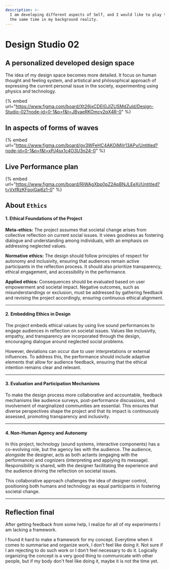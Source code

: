 ```yaml
---
description: >-
  I am developing different aspects of Self, and I would like to play them at
  the same time in my background reality.
---
```


# Design Studio 02

## A personalized developed design space

The idea of my design space becomes more detailed. It focus on human thought and feeling system, and artistical and philosophical approach of expressing the current personal issue in the society, experimenting using physics and technology.

{% embed url="https://www.figma.com/board/Xt26jxCDElGJIZUSMdZuld/Design-Studio-02?node-id=0-1&p=f&t=JByaeRKOmcy2qX4R-0" %}

## In aspects of forms of waves

{% embed url="https://www.figma.com/board/gy3WFeHC4AKOjMjIr13APv/Untitled?node-id=0-1&p=f&t=xPJ4sx1c4O3U3n24-0" %}

## Live Performance plan

{% embed url="https://www.figma.com/board/RiWAgXbp0pZ2ApBNJLEeXi/Untitled?t=VxfRzKFpojGaj6z1-0" %}



## About `Ethics`

#### 1. **Ethical Foundations of the Project**

**Meta-ethics:** The project assumes that societal change arises from collective reflection on current social issues. It views goodness as fostering dialogue and understanding among individuals, with an emphasis on addressing neglected values.

**Normative ethics:** The design should follow principles of respect for autonomy and inclusivity, ensuring that audiences remain active participants in the reflection process. It should also prioritize transparency, ethical engagement, and accessibility in the performance.

**Applied ethics:** Consequences should be evaluated based on user empowerment and societal impact. Negative outcomes, such as misunderstandings or exclusion, must be addressed by gathering feedback and revising the project accordingly, ensuring continuous ethical alignment.

***

#### 2. **Embedding Ethics in Design**

The project embeds ethical values by using live sound performances to engage audiences in reflection on societal issues. Values like inclusivity, empathy, and transparency are incorporated through the design, encouraging dialogue around neglected social problems.

However, deviations can occur due to user interpretations or external influences. To address this, the performance should include adaptive elements that allow for audience feedback, ensuring that the ethical intention remains clear and relevant.

***

#### 3. **Evaluation and Participation Mechanisms**

To make the design process more collaborative and accountable, feedback mechanisms like audience surveys, post-performance discussions, and involvement of marginalized communities are essential. This ensures that diverse perspectives shape the project and that its impact is continuously assessed, promoting transparency and inclusivity.

***

#### 4. **Non-Human Agency and Autonomy**

In this project, technology (sound systems, interactive components) has a co-evolving role, but the agency lies with the audience. The audience, alongside the designer, acts as both actants (engaging with the performance) and cognizers (interpreting and applying its message). Responsibility is shared, with the designer facilitating the experience and the audience driving the reflection on societal issues.

This collaborative approach challenges the idea of designer control, positioning both humans and technology as equal participants in fostering societal change.

***

## Reflection final

After getting feedback from some help, I realize for all of my experiments I am lacking a framework.

I found it hard to make a framework for my concept. Everytime when it comes to summarise and organize work, I don't feel like doing it. Not sure if I am rejecting to do such work or I don't feel necessary to do it. Logically organizing the concept is a very good thing to communicate with other people, but if my body don't feel like doing it, maybe it is not the time yet.


